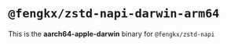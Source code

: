 # `@fengkx/zstd-napi-darwin-arm64`

This is the **aarch64-apple-darwin** binary for `@fengkx/zstd-napi`
